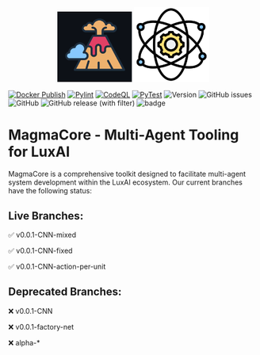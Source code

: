 <p align="center">
    <img width="30%"  src="docs/images/logo.png"/>
    <img width="30%"  src="docs/images/core.png"/>
</p>



[![Docker Publish](https://github.com/Getlar/VigIL-Game-Validation/actions/workflows/docker-publish.yml/badge.svg?branch=main)](https://github.com/Getlar/VigIL-Game-Validation/actions/workflows/docker-publish.yml)&nbsp;[![Pylint](https://github.com/Getlar/VigIL-Game-Validation/actions/workflows/pylint.yml/badge.svg)](https://github.com/Getlar/VigIL-Game-Validation/actions/workflows/pylint.yml)&nbsp;[![CodeQL](https://github.com/Getlar/VigIL-Game-Validation/actions/workflows/github-code-scanning/codeql/badge.svg?branch=main)](https://github.com/Getlar/VigIL-Game-Validation/actions/workflows/github-code-scanning/codeql)&nbsp;[![PyTest](https://github.com/Getlar/VigIL-Game-Validation/actions/workflows/pytest.yml/badge.svg?branch=main)](https://github.com/Getlar/VigIL-Game-Validation/actions/workflows/pytest.yml)&nbsp;![Version](https://img.shields.io/badge/python-v3.9-blue)&nbsp;![GitHub issues](https://img.shields.io/github/issues/Getlar/VigIL-Game-Validation)&nbsp;![GitHub](https://img.shields.io/github/license/Getlar/VigIL-Game-Validation)&nbsp;![GitHub release (with filter)](https://img.shields.io/github/v/release/Getlar/VigIL-Game-Validation)&nbsp;![badge](https://img.shields.io/endpoint?url=https://gist.githubusercontent.com/Getlar/5a256487d767cc5d606d29bd521a18ae/raw/algo.json)

# MagmaCore - Multi-Agent Tooling for LuxAI

MagmaCore is a comprehensive toolkit designed to facilitate multi-agent system development within the LuxAI ecosystem. Our current branches have the following status:

## Live Branches:

✅ v0.0.1-CNN-mixed

✅ v0.0.1-CNN-fixed

✅ v0.0.1-CNN-action-per-unit

## Deprecated Branches:

❌ v0.0.1-CNN

❌ v0.0.1-factory-net

❌ alpha-*
